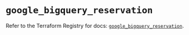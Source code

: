 # `google_bigquery_reservation`

Refer to the Terraform Registry for docs: [`google_bigquery_reservation`](https://registry.terraform.io/providers/hashicorp/google-beta/5.29.1/docs/resources/google_bigquery_reservation).
